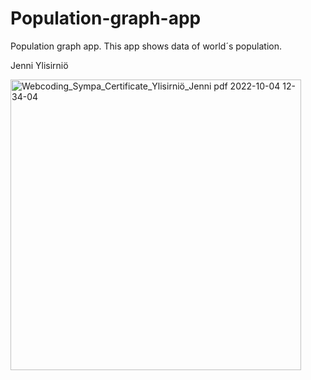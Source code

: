 # Population-graph-app
Population graph app.
This app shows data of world´s population.

Jenni Ylisirniö


<img width="465" alt="Webcoding_Sympa_Certificate_Ylisirniö_Jenni pdf 2022-10-04 12-34-04" src="https://user-images.githubusercontent.com/62026534/193786287-755c6278-eb5b-4e99-abc1-961275cebfd3.png">
